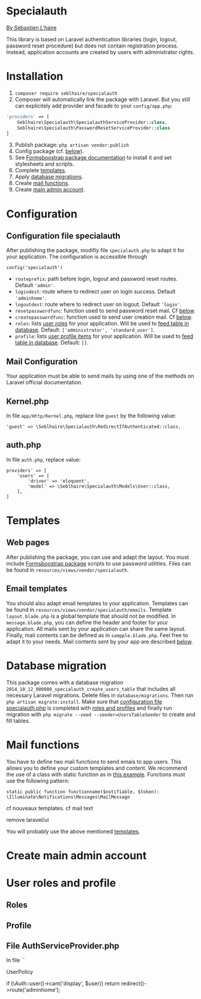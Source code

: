 # Specialauth

[By Sébastien L'haire](http://sebastien.lhaire.org)

This library is based on Laravel authentication libraries (login, logout, password reset procedure) but does not contain registration process.
Instead, application accounts are created by users with administrator rights.

# Installation

1. `composer require seblhaire/specialauth`
2. Composer will automatically link the package with Laravel. But you still can explicitely add provider and facade to your `config/app.php`:
```php
'providers' => [
    Seblhaire\Specialauth\SpecialauthServiceProvider::class,
    Seblhaire\Specialauth\PasswordResetServiceProvider::class
]
```
3. Publish package: `php artisan vendor:publish`
4. Config package (cf. [below](#config-file)).
5. See [Formsboostrap package documentation](https://github.com/seblhaire/formsbootstrap) to install it and set stylesheets and scripts.
6. Complete [templates](#templates).
7. Apply [database migrations](#database-migration).
8. Create [mail functions](#mail-functions).
9. Create [main admin account](#create-main-admin-account).

# Configuration

## Configuration file specialauth

After publishing the package, modifiy file `specialauth.php` to adapt it for your application. The configuration is accessible
through

```
config('specialauth')
```

* `routeprefix`: path before login, logout and password reset routes. Default `'admin'`.
* `logindest`: route where to redirect user on login success. Default `'adminhome'`.
* `logoutdest`: route where to redirect user on logout. Default `'login'`.
* `resetpasswordfunc`:  function used to send password reset mail. Cf [below](#password-functions).
* `createpasswordfunc`:  function used to send user creation mail. Cf [below](#password-functions).
* `roles`:  lists [user roles](#roles) for your application. Will be used to [feed table in database](#database-migration). Default: `['administrator', 'standard_user']`.
* `profile`: lists [user profile items](#profile) for your application. Will be used to [feed table in database](#database-migration). Default: `[]`.

## Mail Configuration

Your application must be able to send mails by using one of the methods on Laravel official documentation.

## Kernel.php

In file `app/Http/Kernel.php`, replace line `guest` by the following value:

```
'guest' => \Seblhaire\Specialauth\RedirectIfAuthenticated::class,
```

## auth.php

In file `auth.php`, replace value:

```
providers' => [
    'users' => [
        'driver' => 'eloquent',
        'model' => \Seblhaire\Specialauth\Models\User::class,
    ],
]
```

# Templates

## Web pages

After publishing the package, you can use and adapt the layout. You must include [Formsboostrap package](https://github.com/seblhaire/formsbootstrap)
scripts to use password utilities. Files can be found in `resources/views/vendor/specialauth`.

## Email templates

You should also adapt email templates to your application. Templates can be found in `resources/views/vendor/specialauth/emails`.
Template `layout.blade.php` is a global template that should not be modified. In `message.blade.php`, you can define the header and footer
for your application. All mails sent by your application can share the same layout. Finally, mail contents can be defined as in `sampple.blade.php`. Feel free
to adapt it to your needs. Mail contents sent by your app are described [below](#mail-functions).

# Database migration

This package comes with a database migration `2014_10_12_000000_specialauth_create_users_table` that includes all necessary Laravel migrations.
Delete files in `database/migrations`.
Then run ` php artisan migrate:install`.  Make sure that [configuration file specialauth.php](#configuration-file-specialauth) is completed with [roles and profiles](#user-roles-and-profile) and finally run migration with `php migrate --seed --seeder=UsersTableSeeder` to create and fill tables.

# Mail functions

You have to define two mail functions to send emais to app users. This allows you to define your custom templates and content. We recommend the use of a class
with static function as in [this example](https://github.com/seblhaire/specialauth/blob/main/examples/Utils/Mails.php). Functions must use the following pattern:

```
static public function functionname($notifiable, $token): \Illuminate\Notifications\Messages\MailMessage
```





cf nouveaux templates. cf mail text



remove laravel/ui






You will probably use the above mentioned [templates](#email-templates).

# Create main admin account


# User roles and profile

## Roles

## Profile

## File AuthServiceProvider.php

In file ``





UserPolicy

if (\Auth::user()->cant('display', $user)) return redirect()->route('adminhome');
